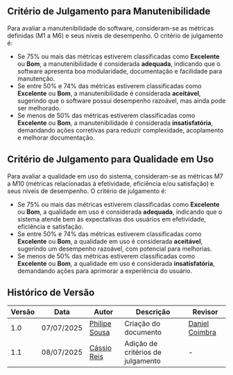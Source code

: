 ## Critério de Julgamento para Manutenibilidade

Para avaliar a manutenibilidade do software, consideram-se as métricas definidas (M1 a M6) e seus níveis de desempenho. O critério de julgamento é:

- Se 75% ou mais das métricas estiverem classificadas como **Excelente** ou **Bom**, a manutenibilidade é considerada **adequada**, indicando que o software apresenta boa modularidade, documentação e facilidade para manutenção.
- Se entre 50% e 74% das métricas estiverem classificadas como **Excelente** ou **Bom**, a manutenibilidade é considerada **aceitável**, sugerindo que o software possui desempenho razoável, mas ainda pode ser melhorado.
- Se menos de 50% das métricas estiverem classificadas como **Excelente** ou **Bom**, a manutenibilidade é considerada **insatisfatória**, demandando ações corretivas para reduzir complexidade, acoplamento e melhorar documentação.

## Critério de Julgamento para Qualidade em Uso

Para avaliar a qualidade em uso do sistema, consideram-se as métricas M7 a M10 (métricas relacionadas à efetividade, eficiência e/ou satisfação) e seus níveis de desempenho. O critério de julgamento é:

- Se 75% ou mais das métricas estiverem classificadas como **Excelente** ou **Bom**, a qualidade em uso é considerada **adequada**, indicando que o sistema atende bem às expectativas dos usuários em efetividade, eficiência e satisfação.
- Se entre 50% e 74% das métricas estiverem classificadas como **Excelente** ou **Bom**, a qualidade em uso é considerada **aceitável**, sugerindo um desempenho razoável, com potencial para melhorias.
- Se menos de 50% das métricas estiverem classificadas como **Excelente** ou **Bom**, a qualidade em uso é considerada **insatisfatória**, demandando ações para aprimorar a experiência do usuário.

## Histórico de Versão

| Versão | Data       | Autor                                            | Descrição                         | Revisor                                            |
| ------ | ---------- | ------------------------------------------------ | --------------------------------- | -------------------------------------------------- |
| 1.0    | 07/07/2025 | [Philipe Sousa](https://github.com/PhilipeSousa) | Criação do documento              | [Daniel Coimbra](https://github.com/DanielCoimbra) |
| 1.1    | 08/07/2025 | [Cássio Reis](https://github.com/csreis72)       | Adição de critérios de julgamento | -                                                  |
